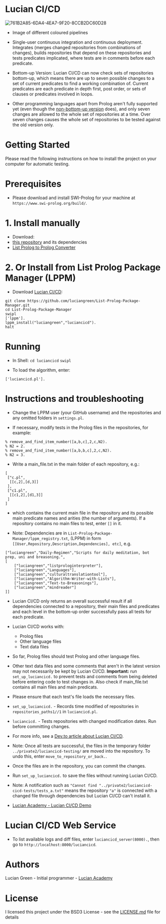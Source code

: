 # Lucian CI/CD

![761B2A85-6DA4-4EA7-9F20-8CCB2DC60D28](https://user-images.githubusercontent.com/15845542/234572372-8446f119-6151-4ea8-844b-4df89f605143.jpeg)

* Image of different coloured pipelines

* Single-user continuous integration and continuous deployment.  Integrates (merges changed repositories from combinations of changes), builds repositories that depend on these repositories and tests predicates implicated, where tests are in comments before each predicate.

* Bottom-up Version: Lucian CI/CD can now check sets of repositories bottom-up, which means there are up to seven possible changes to a set of current predicates to find a working combination of. Current predicates are each predicate in depth first, post order, or sets of clauses or predicates involved in loops.

* Other programming languages apart from Prolog aren't fully supported yet (even though the <a href="https://github.com/luciangreen/luciancicd/tree/ba8cba7e419e036050cb0ff203e9289b91897169">non-bottom-up version</a> does), and only seven changes are allowed to the whole set of repositories at a time. Over seven changes causes the whole set of repositories to be tested against the old version only.

# Getting Started

Please read the following instructions on how to install the project on your computer for automatic testing.

# Prerequisites

* Please download and install SWI-Prolog for your machine at `https://www.swi-prolog.org/build/`.

# 1. Install manually

* Download:
* <a href="https://github.com/luciangreen/luciancicd">this repository</a> and its dependencies
* <a href="https://github.com/luciangreen/List-Prolog-to-Prolog-Converter">List Prolog to Prolog Converter</a>

# 2. Or Install from List Prolog Package Manager (LPPM)

* Download <a href="https://github.com/luciangreen/luciancicd">Lucian CI/CD</a>:

```
git clone https://github.com/luciangreen/List-Prolog-Package-Manager.git
cd List-Prolog-Package-Manager
swipl
['lppm'].
lppm_install("luciangreen","luciancicd").
halt
```

# Running

* In Shell:
`cd luciancicd`
`swipl`

* To load the algorithm, enter:
```
['luciancicd.pl'].
```

# Instructions and troubleshooting

* Change the LPPM user (your GitHub username) and the repositories and any omitted folders in `settings.pl`.

* If necessary, modify tests in the Prolog files in the repositories, for example:

```
% remove_and_find_item_number([a,b,c],2,c,N2).
% N2 = 2.
% remove_and_find_item_number([a,b,b,c],2,c,N2).
% N2 = 3.
```

* Write a main_file.txt in the main folder of each repository, e.g.:

```
[
 ["c.pl",
  [[c,2],[d,3]]
 ],
 ["c1.pl",
  [[c1,2],[d1,3]]
 ]
] 
```

* which contains the current main file in the repository and its possible main predicate names and arities (the number of arguments). If a repository contains no main files to test, enter `[]` in it.

* Note: Dependencies are in `List-Prolog-Package-Manager/lppm_registry.txt`, (LPPM) in form `[[User,Repository,Description,Dependencies], etc]`, e.g.

```
["luciangreen","Daily-Regimen","Scripts for daily meditation, bot prep, uni and breasoning.",
[
	["luciangreen","listprologinterpreter"],
	["luciangreen","Languages"],
	["luciangreen","culturaltranslationtool"],
	["luciangreen","Algorithm-Writer-with-Lists"],
	["luciangreen","Text-to-Breasonings"],
	["luciangreen","mindreader"]
]]
```

* Lucian CI/CD only returns an overall successful result if all dependencies connected to a repository, their main files and predicates and each level in the bottom-up order successfully pass all tests for each predicate.

* Lucian CI/CD works with:
    * Prolog files
    * Other language files
    * Text data files

* So far, Prolog files should test Prolog and other language files.
* Other text data files and some comments that aren't in the latest version may not necessarily be kept by Lucian CI/CD. <b>Important:</b> run `set_up_luciancicd.` to prevent tests and comments from being deleted before entering code to test changes in. Also check if main_file.txt contains all main files and main predicats.

* Please ensure that each test's file loads the necessary files.

* `set_up_luciancicd.` - Records time modified of repositories in `repositories_paths1//1` in `luciancicd.pl`.

* `luciancicd.` - Tests repositories with changed modification dates. Run before committing changes.

* For more info, see a <a href="https://dev.to/luciangreen/an-open-source-cicd-for-prolog-29h2">Dev.to article about Lucian CI/CD</a>.

* Note: Once all tests are successful, the files in the temporary folder `../private2/luciancicd-testing/` are moved into the repository. To undo this, enter `move_to_repository_or_back.`.

* Once the files are in the repository, you can commit the changes.

* Run `set_up_luciancicd.` to save the files without running Lucian CI/CD.

* Note: A notification such as `"Cannot find "../private2/luciancicd-cicd-tests/tests_a.txt"` means the repository `"a"` is connected with a changed file through dependencies but Lucian CI/CD can't install it.

* <a href="https://www.youtube.com/watch?v=MS240K8TXtM">Lucian Academy - Lucian CI/CD Demo</a>

# Lucian CI/CD Web Service

* To list available logs and diff files, enter `luciancicd_server(8000).`, then go to `http://localhost:8000/luciancicd`.

# Authors

Lucian Green - Initial programmer - <a href="https://www.lucianacademy.com/">Lucian Academy</a>

# License

I licensed this project under the BSD3 License - see the <a href="LICENSE">LICENSE.md</a> file for details

